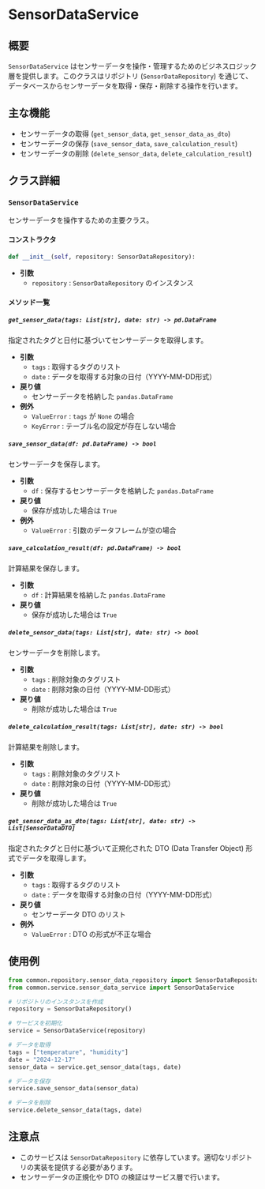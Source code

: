 
# SensorDataService

## 概要
`SensorDataService` はセンサーデータを操作・管理するためのビジネスロジック層を提供します。このクラスはリポジトリ (`SensorDataRepository`) を通じて、データベースからセンサーデータを取得・保存・削除する操作を行います。

## 主な機能
- センサーデータの取得 (`get_sensor_data`, `get_sensor_data_as_dto`)
- センサーデータの保存 (`save_sensor_data`, `save_calculation_result`)
- センサーデータの削除 (`delete_sensor_data`, `delete_calculation_result`)

## クラス詳細

### `SensorDataService`
センサーデータを操作するための主要クラス。

#### コンストラクタ
```python
def __init__(self, repository: SensorDataRepository):
```
- **引数**
  - `repository` : `SensorDataRepository` のインスタンス

#### メソッド一覧

##### `get_sensor_data(tags: List[str], date: str) -> pd.DataFrame`
指定されたタグと日付に基づいてセンサーデータを取得します。

- **引数**
  - `tags` : 取得するタグのリスト
  - `date` : データを取得する対象の日付（YYYY-MM-DD形式）
- **戻り値**
  - センサーデータを格納した `pandas.DataFrame`
- **例外**
  - `ValueError` : `tags` が `None` の場合
  - `KeyError` : テーブル名の設定が存在しない場合

##### `save_sensor_data(df: pd.DataFrame) -> bool`
センサーデータを保存します。

- **引数**
  - `df` : 保存するセンサーデータを格納した `pandas.DataFrame`
- **戻り値**
  - 保存が成功した場合は `True`
- **例外**
  - `ValueError` : 引数のデータフレームが空の場合

##### `save_calculation_result(df: pd.DataFrame) -> bool`
計算結果を保存します。

- **引数**
  - `df` : 計算結果を格納した `pandas.DataFrame`
- **戻り値**
  - 保存が成功した場合は `True`

##### `delete_sensor_data(tags: List[str], date: str) -> bool`
センサーデータを削除します。

- **引数**
  - `tags` : 削除対象のタグリスト
  - `date` : 削除対象の日付（YYYY-MM-DD形式）
- **戻り値**
  - 削除が成功した場合は `True`

##### `delete_calculation_result(tags: List[str], date: str) -> bool`
計算結果を削除します。

- **引数**
  - `tags` : 削除対象のタグリスト
  - `date` : 削除対象の日付（YYYY-MM-DD形式）
- **戻り値**
  - 削除が成功した場合は `True`

##### `get_sensor_data_as_dto(tags: List[str], date: str) -> List[SensorDataDTO]`
指定されたタグと日付に基づいて正規化された DTO (Data Transfer Object) 形式でデータを取得します。

- **引数**
  - `tags` : 取得するタグのリスト
  - `date` : データを取得する対象の日付（YYYY-MM-DD形式）
- **戻り値**
  - センサーデータ DTO のリスト
- **例外**
  - `ValueError` : DTO の形式が不正な場合

## 使用例
```python
from common.repository.sensor_data_repository import SensorDataRepository
from common.service.sensor_data_service import SensorDataService

# リポジトリのインスタンスを作成
repository = SensorDataRepository()

# サービスを初期化
service = SensorDataService(repository)

# データを取得
tags = ["temperature", "humidity"]
date = "2024-12-17"
sensor_data = service.get_sensor_data(tags, date)

# データを保存
service.save_sensor_data(sensor_data)

# データを削除
service.delete_sensor_data(tags, date)
```

## 注意点
- このサービスは `SensorDataRepository` に依存しています。適切なリポジトリの実装を提供する必要があります。
- センサーデータの正規化や DTO の検証はサービス層で行います。
